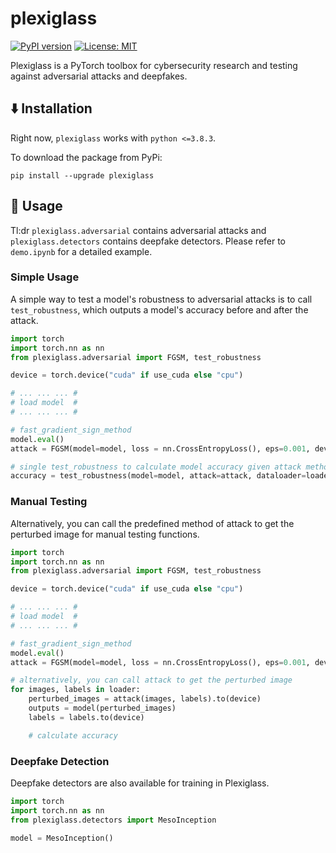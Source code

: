 # plexiglass
[![PyPI version](https://badge.fury.io/py/plexiglass.svg)](https://badge.fury.io/py/plexiglass)
[![License: MIT](https://img.shields.io/badge/License-MIT-yellow.svg)](https://opensource.org/licenses/MIT)

Plexiglass is a PyTorch toolbox for cybersecurity research and testing against adversarial attacks and deepfakes. 

## :arrow_down: Installation

Right now, `plexiglass` works with `python <=3.8.3`. 

To download the package from PyPi:

```pip install --upgrade plexiglass```

## :bookmark_tabs: Usage

Tl:dr `plexiglass.adversarial` contains adversarial attacks and `plexiglass.detectors` contains deepfake detectors. Please refer to `demo.ipynb` for a detailed example.

### Simple Usage

A simple way to test a model's robustness to adversarial attacks is to call `test_robustness`, which outputs a model's accuracy before and after the attack. 

```python
import torch
import torch.nn as nn
from plexiglass.adversarial import FGSM, test_robustness 

device = torch.device("cuda" if use_cuda else "cpu")

# ... ... ... #
# load model  #
# ... ... ... #

# fast_gradient_sign_method
model.eval()
attack = FGSM(model=model, loss = nn.CrossEntropyLoss(), eps=0.001, device=device)

# single test_robustness to calculate model accuracy given attack method
accuracy = test_robustness(model=model, attack=attack, dataloader=loader, device=device)
```

### Manual Testing

Alternatively, you can call the predefined method of attack to get the perturbed image for manual testing functions.

```python
import torch
import torch.nn as nn
from plexiglass.adversarial import FGSM, test_robustness

device = torch.device("cuda" if use_cuda else "cpu")

# ... ... ... #
# load model  #
# ... ... ... #

# fast_gradient_sign_method
model.eval()
attack = FGSM(model=model, loss = nn.CrossEntropyLoss(), eps=0.001, device=device)

# alternatively, you can call attack to get the perturbed image
for images, labels in loader:
    perturbed_images = attack(images, labels).to(device)
    outputs = model(perturbed_images)
    labels = labels.to(device)

    # calculate accuracy
```

### Deepfake Detection

Deepfake detectors are also available for training in Plexiglass. 

```python
import torch
import torch.nn as nn
from plexiglass.detectors import MesoInception

model = MesoInception()
```